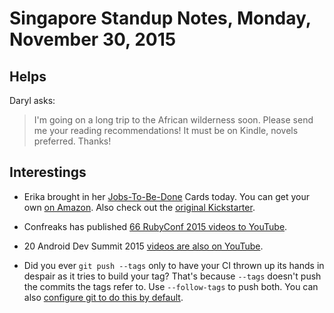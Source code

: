 # Singapore Standup Notes, Monday, November 30, 2015

## Helps

Daryl asks:

> I'm going on a long trip to the African wilderness soon. Please send me your reading recommendations! It must be on Kindle, novels preferred. Thanks!

## Interestings

* Erika brought in her [Jobs-To-Be-Done] Cards today. You can get your own [on Amazon](http://www.amazon.co.uk/dp/1782805796). Also check out the [original Kickstarter][kickstarter].

[Jobs-To-Be-Done]: http://jobstobedone.org/
[kickstarter]: https://www.kickstarter.com/projects/196851189/jtbd-cards-learning-to-interview-customers/posts/1419541

* Confreaks has published [66 RubyConf 2015 videos to YouTube][rc-vids].

[rc-vids]: https://www.youtube.com/playlist?list=PLE7tQUdRKcyYqT3LHMg4iH270kfyENCpp

* 20 Android Dev Summit 2015 [videos are also on YouTube][ads-vids].
 
[ads-vids]: https://www.youtube.com/playlist?list=PLWz5rJ2EKKc_Tt7q77qwyKRgytF1RzRx8&action_edit=1

* Did you ever `git push --tags` only to have your CI thrown up its hands in despair as it tries to build your tag? That's because `--tags` doesn't push the commits the tags refer to. Use `--follow-tags` to push both. You can also [configure git to do this by default](http://stackoverflow.com/a/3745250).
